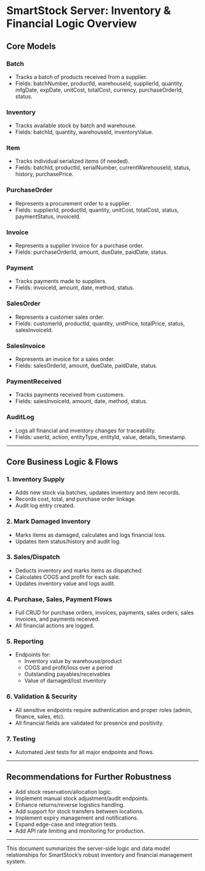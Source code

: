 # SmartStock Server: Inventory & Financial Logic Overview

## Core Models

### Batch

- Tracks a batch of products received from a supplier.
- Fields: batchNumber, productId, warehouseId, supplierId, quantity, mfgDate, expDate, unitCost, totalCost, currency, purchaseOrderId, status.

### Inventory

- Tracks available stock by batch and warehouse.
- Fields: batchId, quantity, warehouseId, inventoryValue.

### Item

- Tracks individual serialized items (if needed).
- Fields: batchId, productId, serialNumber, currentWarehouseId, status, history, purchasePrice.

### PurchaseOrder

- Represents a procurement order to a supplier.
- Fields: supplierId, productId, quantity, unitCost, totalCost, status, paymentStatus, invoiceId.

### Invoice

- Represents a supplier invoice for a purchase order.
- Fields: purchaseOrderId, amount, dueDate, paidDate, status.

### Payment

- Tracks payments made to suppliers.
- Fields: invoiceId, amount, date, method, status.

### SalesOrder

- Represents a customer sales order.
- Fields: customerId, productId, quantity, unitPrice, totalPrice, status, salesInvoiceId.

### SalesInvoice

- Represents an invoice for a sales order.
- Fields: salesOrderId, amount, dueDate, paidDate, status.

### PaymentReceived

- Tracks payments received from customers.
- Fields: salesInvoiceId, amount, date, method, status.

### AuditLog

- Logs all financial and inventory changes for traceability.
- Fields: userId, action, entityType, entityId, value, details, timestamp.

---

## Core Business Logic & Flows

### 1. Inventory Supply

- Adds new stock via batches, updates inventory and item records.
- Records cost, total, and purchase order linkage.
- Audit log entry created.

### 2. Mark Damaged Inventory

- Marks items as damaged, calculates and logs financial loss.
- Updates item status/history and audit log.

### 3. Sales/Dispatch

- Deducts inventory and marks items as dispatched.
- Calculates COGS and profit for each sale.
- Updates inventory value and logs audit.

### 4. Purchase, Sales, Payment Flows

- Full CRUD for purchase orders, invoices, payments, sales orders, sales invoices, and payments received.
- All financial actions are logged.

### 5. Reporting

- Endpoints for:
  - Inventory value by warehouse/product
  - COGS and profit/loss over a period
  - Outstanding payables/receivables
  - Value of damaged/lost inventory

### 6. Validation & Security

- All sensitive endpoints require authentication and proper roles (admin, finance, sales, etc).
- All financial fields are validated for presence and positivity.

### 7. Testing

- Automated Jest tests for all major endpoints and flows.

---

## Recommendations for Further Robustness

- Add stock reservation/allocation logic.
- Implement manual stock adjustment/audit endpoints.
- Enhance returns/reverse logistics handling.
- Add support for stock transfers between locations.
- Implement expiry management and notifications.
- Expand edge-case and integration tests.
- Add API rate limiting and monitoring for production.

---

This document summarizes the server-side logic and data model relationships for SmartStock’s robust inventory and financial management system.
